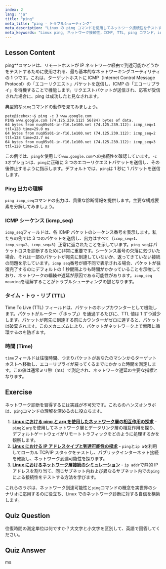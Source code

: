 ```yaml
---
index: 2
lang: "ja"
title: "ping"
meta_title: "ping - トラブルシューティング"
meta_description: "Linux の ping コマンドを使用してネットワーク接続性をテストする方法を学びます。このガイドでは、icmp_seq、TTL、往復時間を含む ping の出力を解説します。ping シーケンスを解釈してネットワークの問題を診断する方法を理解しましょう。"
meta_keywords: "Linux ping, ネットワーク接続性，ICMP, TTL, ping コマンド，icmp_seq, ping seq, icmp seq, icmp_seq 意味，ping icmp_seq, Linux ネットワーキング"
---
```


## Lesson Content

ping\*\*コマンドは、リモートホストが IP ネットワーク経由で到達可能かどうかをテストするために使用される、最も基本的なネットワーキングユーティリティの 1 つです。これは、ターゲットホストに ICMP（Internet Control Message Protocol）の「エコーリクエスト」パケットを送信し、ICMP の「エコーリプライ」を待機することで機能します。リクエストパケットが送信され、応答が受信された場合に、ping は成功したと見なされます。

典型的な`ping`コマンドの動作を見てみましょう。

```plaintext
pete@icebox:~$ ping -c 3 www.google.com
PING www.google.com (74.125.239.112) 56(84) bytes of data.
64 bytes from nuq05s01-in-f16.1e100.net (74.125.239.112): icmp_seq=1 ttl=128 time=29.0 ms
64 bytes from nuq05s01-in-f16.1e100.net (74.125.239.112): icmp_seq=2 ttl=128 time=23.7 ms
64 bytes from nuq05s01-in-f16.1e100.net (74.125.239.112): icmp_seq=3 ttl=128 time=15.1 ms
```

この例では、`ping`を使用して`www.google.com`への接続性を確認しています。`-c 3`オプションは、`ping`に正確に 3 つのエコーリクエストパケットを送信し、その後停止するように指示します。デフォルトでは、`ping`は 1 秒に 1 パケットを送信します。

### Ping 出力の理解

`ping icmp_seq`コマンドの出力は、貴重な診断情報を提供します。主要な構成要素を分解してみましょう。

### ICMP シーケンス (icmp_seq)

`icmp_seq`フィールドは、各 ICMP パケットのシーケンス番号を表示します。私たちの例では 3 つのパケットを送信し、出力はすべて（`icmp_seq=1`、`icmp_seq=2`、`icmp_seq=3`）正常に返されたことを示しています。`ping seq`はパケットロスを診断するために非常に重要です。シーケンス番号の欠落に気づいた場合、それは一部のパケットが宛先に到達していないか、返ってきていない接続の問題を示しています。`icmp seq`番号が順不同で表示される場合、パケットが往復完了するのにデフォルトの 1 秒間隔よりも時間がかかっていることを示唆しており、ネットワークの輻輳や遅延が原因である可能性があります。`icmp_seq meaning`を理解することがトラブルシューティングの鍵となります。

### タイム・トゥ・リブ (TTL)

Time To Live (TTL) フィールドは、パケットのホップカウンターとして機能します。パケットがルーター（「ホップ」）を通過するたびに、TTL 値は 1 ずつ減少します。パケットが宛先に到達する前にカウンターがゼロに達すると、パケットは破棄されます。このメカニズムにより、パケットがネットワーク上で無限に循環するのを防ぎます。

### 時間 (Time)

`time`フィールドは往復時間、つまりパケットがあなたのマシンからターゲットホストへ移動し、エコーリプライが戻ってくるまでにかかった時間を測定します。この値は通常ミリ秒（ms）で測定され、ネットワーク遅延の主要な指標となります。

## Exercise

ネットワーク診断を習得するには実践が不可欠です。これらのハンズオンラボは、`ping`コマンドの理解を深めるのに役立ちます。

1.  **[Linux における ping と arp を使用したネットワーク層の相互作用の探求](https://labex.io/ja/labs/comptia-explore-network-layer-interaction-with-ping-and-arp-in-linux-592746)** - `ping`と`arp`を使用してネットワーク層とデータリンク層の相互作用を探り、デフォルトゲートウェイがリモートトラフィックをどのように処理するかを観察します。
2.  **[Linux における IP アドレスタイプと到達可能性の探求](https://labex.io/ja/labs/comptia-explore-ip-address-types-and-reachability-in-linux-592780)** - `ping`と`ip a`を利用してローカル TCP/IP スタックをテストし、パブリックインターネット接続を確認し、ネットワーク到達可能性を探ります。
3.  **[Linux におけるネットワーク層接続のシミュレーション](https://labex.io/ja/labs/comptia-simulate-network-layer-connectivity-in-linux-592752)** - `ip addr`で静的 IP アドレスを割り当て、同じサブネット内および異なるサブネット内での`ping`による接続性をテストする方法を学びます。

これらのラボは、ネットワーク到達可能性と`ping`コマンドの概念を実世界のシナリオに応用するのに役立ち、Linux でのネットワーク診断に対する自信を構築します。

## Quiz Question

往復時間の測定単位は何ですか？大文字と小文字を区別して、英語で回答してください。

## Quiz Answer

ms
